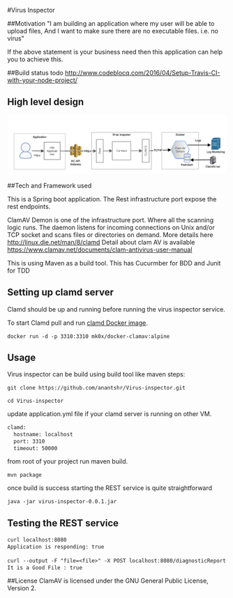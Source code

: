#Virus Inspector

##Motivation
"I am building an application where my user will be able to upload files, And I want to make sure there are no executable files. i.e. no virus"

If the above statement is your business need then this application can help you to achieve this.

##Build status
 todo http://www.codeblocq.com/2016/04/Setup-Travis-CI-with-your-node-project/
## High level design 
![Overall Design](overAllDesign.png)

##Tech and Framework used
  
  This is a Spring boot application. The Rest infrastructure port expose the rest endpoints. 
 
  ClamAV Demon is one of the infrastructure port. Where all the scanning logic runs.
  The daemon listens for incoming connections on Unix and/or TCP socket and scans files or directories on demand. More details here http://linux.die.net/man/8/clamd
  Detail about clam AV is available https://www.clamav.net/documents/clam-antivirus-user-manual

  This is using Maven as a build tool.
  This has Cucurmber for BDD and Junit for TDD 

## Setting up clamd server

Clamd should be up and running before running the virus inspector service. 

To start Clamd pull and run [clamd Docker image](https://hub.docker.com/r/mkodockx/docker-clamav).
```
docker run -d -p 3310:3310 mk0x/docker-clamav:alpine
```

## Usage
Virus inspector can be build using build tool like maven
steps: 
```
git clone https://github.com/anantshr/Virus-inspector.git
```
```
cd Virus-inspector
```
update application.yml file if your clamd server is running on other VM.
```
clamd:
  hostname: localhost
  port: 3310
  timeout: 50000
```
from root of your project run maven build.
```
mvn package
```
once build is success starting the REST service is quite straightforward
```
java -jar virus-inspector-0.0.1.jar 
```

## Testing the REST service
```
curl localhost:8080
Application is responding: true

curl --output -F "file=<file>" -X POST localhost:8080/diagnosticReport 
It is a Good File : true
```
##License
ClamAV is licensed under the GNU General Public License, Version 2.
